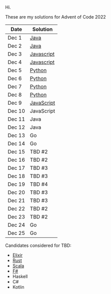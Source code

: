 Hi. 

These are my solutions for Advent of Code 2022

| Date   | Solution                           |
| ------ | ---------------------------------- |
| Dec 1  | [Java](src/twentytwo/one/)         |
| Dec 2  | [Java](src/twentytwo/two/)         |
| Dec 3  | [Javascript](src/twentytwo/three/) |
| Dec 4  | [Javascript](src/twentytwo/four/)  |
| Dec 5  | [Python](src/twentytwo/five/)      |
| Dec 6  | [Python](src/twentytwo/six/)       |
| Dec 7  | [Python](src/twentytwo/seven/)     |
| Dec 8  | [Python](src/twentytwo/eight/)     |
| Dec 9  | [JavaScript](src/twentytwo/nine/)  |
| Dec 10 | JavaScript                         |
| Dec 11 | Java                               |
| Dec 12 | Java                               |
| Dec 13 | Go                                 |
| Dec 14 | Go                                 |
| Dec 15 | TBD #2                             |
| Dec 16 | TBD #2                             |
| Dec 17 | TBD #3                             |
| Dec 18 | TBD #3                             |
| Dec 19 | TBD #4                             |
| Dec 20 | TBD #3                             |
| Dec 21 | TBD #3                             |
| Dec 22 | TBD #2                             |
| Dec 23 | TBD #2                             |
| Dec 24 | Go                                 |
| Dec 25 | Go                                 |

Candidates considered for TBD:
- [Elixir](https://elixir-lang.org/)
- [Rust](https://www.rust-lang.org/)
- [Scala](https://scala-lang.org/)
- [F#](https://fsharp.org/)
- Haskell
- C#
- Kotlin